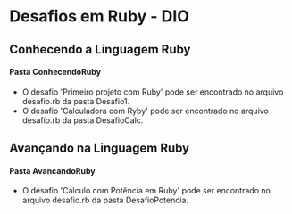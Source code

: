 # Desafios em Ruby - DIO

## Conhecendo a Linguagem Ruby
#### Pasta ConhecendoRuby
* O desafio 'Primeiro projeto com Ruby' pode ser encontrado no arquivo desafio.rb da pasta Desafio1.
* O desafio 'Calculadora com Ryby' pode ser encontrado no arquivo desafio.rb da pasta DesafioCalc.

## Avançando na Linguagem Ruby
#### Pasta AvancandoRuby
* O desafio 'Cálculo com Potência em Ruby' pode ser encontrado no arquivo desafio.rb da pasta DesafioPotencia.

